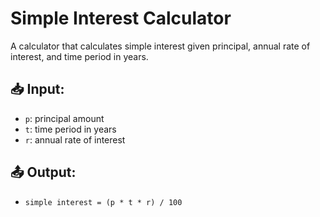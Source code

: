 # Simple Interest Calculator

A calculator that calculates simple interest given principal, annual rate of interest, and time period in years.

## 📥 Input:
- `p`: principal amount  
- `t`: time period in years  
- `r`: annual rate of interest  

## 📤 Output:
- `simple interest = (p * t * r) / 100`
